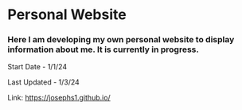 # Personal Website
### Here I am developing my own personal website to display information about me. It is currently in progress.

Start Date - 1/1/24

Last Updated - 1/3/24

Link: https://josephs1.github.io/
